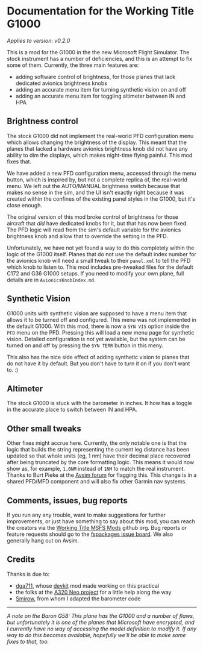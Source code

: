 # Documentation for the Working Title G1000

_Applies to version: v0.2.0_

This is a mod for the G1000 in the the new Microsoft Flight Simulator.  The stock instrument has a number of deficiencies, and this is an attempt to fix some of them.  Currently, the three main features are:

* adding software control of brightness, for those planes that lack dedicated avionics brightness knobs
* adding an accurate menu item for turning synthetic vision on and off
* adding an accurate menu item for toggling altimeter between IN and HPA

## Brightness control

The stock G1000 did not implement the real-world PFD configuration menu which allows changing the brightness of the display.  This meant that the planes that lacked a hardware avionics brightness knob did not have any ability to dim the displays, which makes night-time flying painful.  This mod fixes that.

We have added a new PFD configuration menu, accessed through the menu button, which is inspired by, but not a complete replica of, the real-world menu.  We left out the AUTO/MANUAL brightness switch because that makes no sense in the sim, and the UI isn't exactly right because it was created within the confines of the existing panel styles in the G1000, but it's close enough.

The original version of this mod broke control of brightness for those aircraft that *did* have dedicated knobs for it, but that has now been fixed.  The PFD logic will read from the sim's default variable for the avionics brightness knob and allow that to override the setting in the PFD.  

Unfortunately, we have not yet found a way to do this completely within the logic of the G1000 itself.  Planes that do not use the default index number for the avionics knob will need a small tweak to their `panel.xml` to tell the PFD which knob to listen to.  This mod includes pre-tweaked files for the default C172 and G36 G1000 setups.  If you need to modify your own plane, full details are in `AvionicsKnobIndex.md`.

## Synthetic Vision

G1000 units with synthetic vision are supposed to have a menu item that allows it to be turned off and configured.  This menu was not implemented in the default G1000.  With this mod, there is now a `SYN VIS` option inside the `PFD` menu on the PFD.  Pressing this will load a new menu page for synthetic vision.  Detailed configuration is not yet available, but the system can be turned on and off by pressing the `SYN TERR` button in this meny.

This also has the nice side effect of adding synthetic vision to planes that do not have it by default.  But you don't have to turn it on if you don't want to.  :)

## Altimeter

The stock G1000 is stuck with the barometer in inches.  It how has a toggle in the accurate place to switch between IN and HPA.

## Other small tweaks

Other fixes might accrue here.  Currently, the only notable one is that the logic that builds the string representing the current leg distance has been updated so that whole units (eg, 1 nm) have their decimal place recovered after being truncated by the core formatting logic.  This means it would now show as, for example, `1.0NM` instead of `1NM` to match  the real instrument.  Thanks to Burt Pieke at the [Avsim forum](https://www.avsim.com/forums/topic/583603-add-on-developers-screwed-until-major-patches/page/4/?tab=comments#comment-4335724) for flagging this.  This change is in a shared PFD/MFD component and will also fix other Garmin nav systems.

## Comments, issues, bug reports

If you run any any trouble, want to make suggestions for further improvements, or just have something to say about this mod, you can reach the creators via the [Working Title MSFS Mods](https://github.com/Working-Title-MSFS-Mods) github org.  Bug reports or feature requests should go to the [fspackages issue board](https://github.com/Working-Title-MSFS-Mods/fspackages/issues).   We also generally hang out on Avsim.

## Credits

Thanks is due to:

* [dga711](https://github.com/dga711), whose [devkit](https://github.com/dga711/msfs-webui-devkit) mod made working on this practical
* the folks at the [A320 Neo project](https://github.com/wpine215/msfs-a320neo/) for a little help along the way
* [Smirow](https://github.com/Smirow), from whom I adapted the barometer code

---
*A note on the Baron G58:  This plane has the G1000 and a number of flaws, but unfortunately it is one of the planes that Microsoft have encrypted, and I currently have no way of accessing the model definition to modify it.  If any way to do this becomes available, hopefully we'll be able to make some fixes to that, too.*